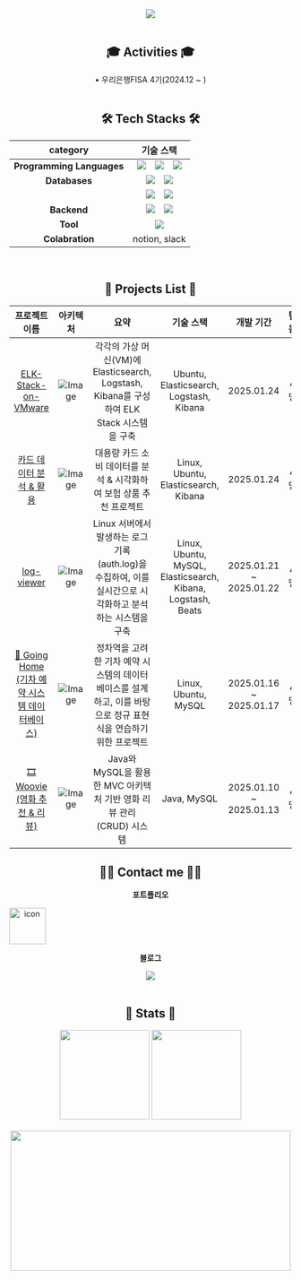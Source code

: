 <div align="center">

<!--
**ssoyeonni/ssoyeonni** is a ✨ _special_ ✨ repository because its `README.md` (this file) appears on your GitHub profile.

Here are some ideas to get you started:

- 🔭 I’m currently working on ...
- 🌱 I’m currently learning ...
- 👯 I’m looking to collaborate on ...
- 🤔 I’m looking for help with ...
- 💬 Ask me about ...
- 📫 How to reach me: ...
- 😄 Pronouns: ...
- ⚡ Fun fact: ...
-->





<div align="center">
   <img src="https://capsule-render.vercel.app/api?type=waving&color=ffc2c2&height=180&text=SOYEON's%20github🛫&animation=twinkling&fontColor=ffffff&fontSize=50" />
    </div>
    <div style="text-align: left;"> 
</div>


<!-- ## 🙌 소개 🙌
저는 백엔드와 인프라를 공부하는 대학생입니다. -->
<br>

## 🎓 Activities 🎓
<div>
• 우리은행FISA 4기(2024.12 ~ )
</div>
<br>

## 🛠️ Tech Stacks 🛠️
|category|기술 스택|
|:---:|:---:|
|**Programming Languages** |<img src="https://img.shields.io/badge/Java-007396?style=for-the-badge&logo=Java&logoColor=white">　<img src="https://img.shields.io/badge/Python-3776AB?style=for-the-badge&logo=Python&logoColor=white">　<img src="https://img.shields.io/badge/C-A8B9CC?style=for-the-badge&logo=C&logoColor=white">|
|**Databases**|<img src="https://img.shields.io/badge/MySQL-4479A1?style=for-the-badge&logo=MySQL&logoColor=white">　<img src="https://img.shields.io/badge/Oracle-F80000?style=for-the-badge&logo=Oracle&logoColor=white">|
||<img src="https://img.shields.io/badge/Linux-FCC624?style=for-the-badge&logo=Linux&logoColor=white">　<img src="https://img.shields.io/badge/Docker-2496ED?style=for-the-badge&logo=Docker&logoColor=white">|
|**Backend**|<img src="https://img.shields.io/badge/Spring-6DB33F?style=for-the-badge&logo=Spring&logoColor=white">　<img src="https://img.shields.io/badge/Spring Boot-6DB33F?style=for-the-badge&logo=Spring Boot&logoColor=white">|
|**Tool**|<img src="https://img.shields.io/badge/Git-F05032?style=for-the-badge&logo=Git&logoColor=white">|
|**Colabration**|notion, slack|
<br>

## 📂 Projects List 📂
<!-- table 형식 -->
|프로젝트 이름|아키텍처|요약|기술 스택|개발 기간|팀원|
|:---:|:---:|:---:|:---:|:---:|:---:|
|[ELK-Stack-on-VMware](https://github.com/12-hours-is-enough/ELK-Stack-on-VMware)|![Image](https://github.com/user-attachments/assets/c6000c11-d898-486a-a599-130f54a75698)|각각의 가상 머신(VM)에 Elasticsearch, Logstash, Kibana를 구성하여 ELK Stack 시스템을 구축|Ubuntu, Elasticsearch, Logstash, Kibana|2025.01.24|4명|
|[카드 데이터 분석 & 활용](https://github.com/12-hours-is-enough/TomorrowTheInsuranceKing)|![Image](https://github.com/user-attachments/assets/089c2ba2-dbde-48ff-8183-5c0fb1963540)|대용량 카드 소비 데이터를 분석 & 시각화하여 보험 상품 추천 프로젝트|Linux, Ubuntu, Elasticsearch, Kibana|2025.01.24|4명|
|[log-viewer](https://github.com/12-hours-is-enough/log-viewer)|![Image](https://github.com/user-attachments/assets/74614072-e676-4ee1-9df4-fa437fc4ced1)|Linux 서버에서 발생하는 로그 기록 (auth.log)을 수집하여, 이를 실시간으로 시각화하고 분석하는 시스템을 구축|Linux, Ubuntu, MySQL, Elasticsearch, Kibana, Logstash, Beats|2025.01.21 ~ 2025.01.22|4명|
|[🚆 Going Home (기차 예약 시스템 데이터베이스)](https://github.com/Going-Home-by-Train/Train_Reservation)|![Image](https://github.com/user-attachments/assets/ac92f327-8644-4ba4-81b8-e4bd6baa4978)|정차역을 고려한 기차 예약 시스템의 데이터베이스를 설계하고, 이를 바탕으로 정규 표현식을 연습하기 위한 프로젝트|Linux, Ubuntu, MySQL|2025.01.16 ~ 2025.01.17|4명|
|[🎞 Woovie (영화 추천 & 리뷰)](https://github.com/TeamKim-fisa/Woovie)|![Image](https://github.com/user-attachments/assets/ab535f90-13a5-44e4-80d5-903dc959acc3)|Java와 MySQL을 활용한 MVC 아키텍처 기반 영화 리뷰 관리(CRUD) 시스템|Java, MySQL|2025.01.10 ~ 2025.01.13|4명|



## 🧑‍💻 Contact me 🧑‍💻
    
**포트폴리오**
<div style="display: flex; align-items: flex-start;"><a href=https://github.com/ssoyeonni/Portfolio/><img src="https://techstack-generator.vercel.app/github-icon.svg" alt="icon" width="65" height="65" /></a>
</div>

**블로그**
<div>
<a href=https://imsooo.tistory.com/><img src="https://img.shields.io/badge/Tistory-000000?style=for-the-badge&logo=Tistory&logoColor=white&link=https://imsooo.tistory.com/"> </a>
</div>
<br>

## 🏅 Stats 🏅
<div>
    <img src="https://github-readme-stats.vercel.app/api?username=ssoyeonni&bg_color=180,00000000,00000000&title_color=fd9696&text_color=fd9696" height="160" /> 
    <img src="https://github-readme-stats.vercel.app/api/top-langs/?username=ssoyeonni&layout=compact&bg_color=180,00000000,00000000&title_color=fd9696&text_color=fd9696" height="160" />
</div> 
<br>




<!-- 여기까지 (https://github-profile-readme-editor.netlify.app/secondstep) 코드 -->

<!-- 농장 -->
<div align="center">
<a href="https://www.gitanimals.org/en_US?utm_medium=image&utm_source=ssoyeonni&utm_content=farm">
<img
  src="https://render.gitanimals.org/farms/ssoyeonni"
  width="500"
  height="250"
/>
</a>
</div>
</div>
